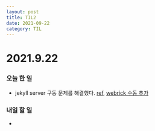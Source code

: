```yaml
---
layout: post
title: TIL2
date: 2021-09-22
category: TIL
---
```

# 2021.9.22



### 오늘 한 일

* jekyll server 구동 문제를 해결했다. [ref](https://theorydb.github.io/envops/2019/05/03/envops-blog-github-pages-jekyll/), [webrick 수동 추가](https://junho85.pe.kr/1850)



### 내일 할 일

* 

